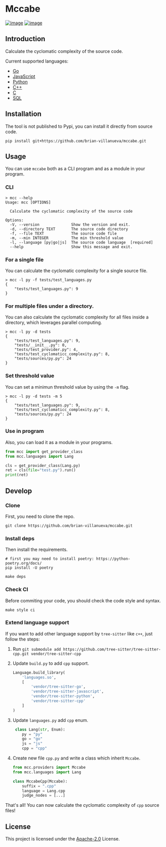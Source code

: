 # Mccabe

[![image](https://img.shields.io/github/license/long2ice/mccabe)](https://github.com/long2ice/mccabe)
[![image](https://github.com/long2ice/mccabe/workflows/ci/badge.svg)](https://github.com/long2ice/mccabe/actions?query=workflow:ci)

## Introduction

Calculate the cyclomatic complexity of the source code.

Current supported languages:

- [Go](https://github.com/tree-sitter/tree-sitter-go)
- [JavaScript](https://github.com/tree-sitter/tree-sitter-javascript)
- [Python](https://github.com/tree-sitter/tree-sitter-python)
- [C++](https://github.com/tree-sitter/tree-sitter-cpp)
- [C](https://github.com/tree-sitter/tree-sitter-c)
- [SQL](https://github.com/DerekStride/tree-sitter-sql)

## Installation

The tool is not published to Pypi, you can install it directly from source code.

```shell
pip install git+https://github.com/brian-villanueva/mccabe.git
```

## Usage

You can use `mccabe` both as a CLI program and as a module in your program.

### CLI

```shell
> mcc --help
Usage: mcc [OPTIONS]

  Calculate the cyclomatic complexity of the source code

Options:
  -V, --version              Show the version and exit.
  -d, --directory TEXT       The source code directory
  -f, --file TEXT            The source code file
  -m, --min INTEGER          The min threshold value
  -l, --language [py|go|js]  The source code language  [required]
  --help                     Show this message and exit.
```

### For a single file

You can calculate the cyclomatic complexity for a single source file.

```shell
> mcc -l py -f tests/test_languages.py
{
    "tests/test_languages.py": 9
}
```

### For multiple files under a directory.

You can also calculate the cyclomatic complexity for all files inside a directory, which leverages parallel computing.

```shell
> mcc -l py -d tests
{
    "tests/test_languages.py": 9,
    "tests/__init__.py": 0,
    "tests/test_provider.py": 4,
    "tests/test_cyclomaticc_complexity.py": 8,
    "tests/sources/py.py": 24
}
```

### Set threshold value

You can set a minimun threshold value by using the `-m` flag.

```shell
> mcc -l py -d tests -m 5
{
    "tests/test_languages.py": 9,
    "tests/test_cyclomaticc_complexity.py": 8,
    "tests/sources/py.py": 24
}
```

### Use in program

Also, you can load it as a module in your programs.

```python
from mcc import get_provider_class
from mcc.languages import Lang

cls = get_provider_class(Lang.py)
ret = cls(file="test.py").run()
print(ret)
```

## Develop

### Clone

First, you need to clone the repo.

```shell
git clone https://github.com/brian-villanueva/mccabe.git
```

### Install deps

Then install the requirements.

```shell
# first you may need to install poetry: https://python-poetry.org/docs/
pip install -U poetry

make deps
```

### Check CI

Before commiting your code, you should check the code style and syntax.

```shell
make style ci
```

### Extend language support

If you want to add other language support by `tree-sitter` like `c++`, just follow the steps:

1. Run `git submodule add https://github.com/tree-sitter/tree-sitter-cpp.git vendor/tree-sitter-cpp`
2. Update `build.py` to add `cpp` support.

    ```python
    Language.build_library(
        'languages.so',
        [
            'vendor/tree-sitter-go',
            'vendor/tree-sitter-javascript',
            'vendor/tree-sitter-python',
            'vendor/tree-sitter-cpp'
        ]
    )
    ```
3. Update `languages.py` add `cpp` enum.

   ```python
    class Lang(str, Enum):
       py = "py"
       go = "go"
       js = "js"
       cpp = "cpp"
    ```
4. Create new file `cpp.py` and write a class which inherit `Mccabe`.

    ```python
    from mcc.providers import Mccabe
    from mcc.languages import Lang

    class MccabeCpp(Mccabe):
        suffix = ".cpp"
        language = Lang.cpp
        judge_nodes = [...]
    ```

That's all! You can now calculate the cyclomatic complexity of `cpp` source files!

## License

This project is licensed under the [Apache-2.0](./LICENSE) License.
